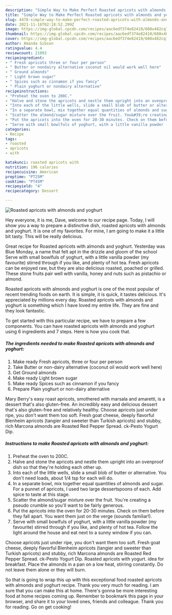 ```yaml
---
description: "Simple Way to Make Perfect Roasted apricots with almonds and yoghurt"
title: "Simple Way to Make Perfect Roasted apricots with almonds and yoghurt"
slug: 4478-simple-way-to-make-perfect-roasted-apricots-with-almonds-and-yoghurt
date: 2021-11-16T02:18:52.299Z
image: https://img-global.cpcdn.com/recipes/aac6edf374e82410/680x482cq70/roasted-apricots-with-almonds-and-yoghurt-recipe-main-photo.jpg
thumbnail: https://img-global.cpcdn.com/recipes/aac6edf374e82410/680x482cq70/roasted-apricots-with-almonds-and-yoghurt-recipe-main-photo.jpg
cover: https://img-global.cpcdn.com/recipes/aac6edf374e82410/680x482cq70/roasted-apricots-with-almonds-and-yoghurt-recipe-main-photo.jpg
author: Amanda Gibson
ratingvalue: 4.4
reviewcount: 21093
recipeingredient:
- " Fresh apricots three or four per person"
- " Butter or nondairy alternative coconut oil would work well here"
- " Ground almonds"
- " Light brown sugar"
- " Spices such as cinnamon if you fancy"
- " Plain yoghurt or nondairy alternative"
recipeinstructions:
- "Preheat the oven to 200C."
- "Halve and stone the apricots and nestle them upright into an ovenproof dish so that they&#39;re holding each other up."
- "Into each of the little wells, slide a small blob of butter or alternative. You don&#39;t need loads, about 1/4 tsp for each will do."
- "In a separate bowl, mix together equal quantities of almonds and sugar. For a punnet of apricots, I used two large dessertspoons of each. Add spice to taste at this stage."
- "Scatter the almond/sugar mixture over the fruit. You&#39;re creating a pseudo crumble so you&#39;ll want to be fairly generous."
- "Put the apricots into the oven for 20-30 minutes. Check on them before they fall apart. You want them just on the verge (sounds familiar!)."
- "Serve with small bowlfuls of yoghurt, with a little vanilla powder (my favourite) stirred through if you like, and plenty of hot tea. Follow the light around the house and eat next to a sunny window if you can."
categories:
- Recipe
tags:
- roasted
- apricots
- with

katakunci: roasted apricots with 
nutrition: 196 calories
recipecuisine: American
preptime: "PT25M"
cooktime: "PT45M"
recipeyield: "4"
recipecategory: Dessert

---
```



![Roasted apricots with almonds and yoghurt](https://img-global.cpcdn.com/recipes/aac6edf374e82410/680x482cq70/roasted-apricots-with-almonds-and-yoghurt-recipe-main-photo.jpg)

Hey everyone, it is me, Dave, welcome to our recipe page. Today, I will show you a way to prepare a distinctive dish, roasted apricots with almonds and yoghurt. It is one of my favorites. For mine, I am going to make it a little bit tasty. This will be really delicious.

Great recipe for Roasted apricots with almonds and yoghurt. Yesterday was Blue Monday, a name that felt apt in the drizzle and gloom of the school Serve with small bowlfuls of yoghurt, with a little vanilla powder (my favourite) stirred through if you like, and plenty of hot tea. Fresh apricots can be enjoyed raw, but they are also delicious roasted, poached or grilled. These stone fruits pair well with vanilla, honey and nuts such as pistachio or almond.

Roasted apricots with almonds and yoghurt is one of the most popular of recent trending foods on earth. It is simple, it is quick, it tastes delicious. It's appreciated by millions every day. Roasted apricots with almonds and yoghurt is something which I have loved my entire life. They are fine and they look fantastic.


To get started with this particular recipe, we have to prepare a few components. You can have roasted apricots with almonds and yoghurt using 6 ingredients and 7 steps. Here is how you cook that.

<!--inarticleads1-->

##### The ingredients needed to make Roasted apricots with almonds and yoghurt:

1. Make ready  Fresh apricots, three or four per person
1. Take  Butter or non-dairy alternative (coconut oil would work well here)
1. Get  Ground almonds
1. Make ready  Light brown sugar
1. Make ready  Spices such as cinnamon if you fancy
1. Prepare  Plain yoghurt or non-dairy alternative


Mary Berry&#39;s easy roast apricots, smothered with marsala and amaretti, is a dessert that&#39;s also gluten-free. An incredibly easy and delicious dessert that&#39;s also gluten-free and relatively healthy. Choose apricots just under ripe, you don&#39;t want them too soft. Fresh goat cheese, deeply flavorful Blenheim apricots (tangier and sweeter than Turkish apricots) and stubby, rich Marcona almonds are Roasted Red Pepper Spread. ck-Pesto Yogurt Dip. 

<!--inarticleads2-->

##### Instructions to make Roasted apricots with almonds and yoghurt:

1. Preheat the oven to 200C.
1. Halve and stone the apricots and nestle them upright into an ovenproof dish so that they&#39;re holding each other up.
1. Into each of the little wells, slide a small blob of butter or alternative. You don&#39;t need loads, about 1/4 tsp for each will do.
1. In a separate bowl, mix together equal quantities of almonds and sugar. For a punnet of apricots, I used two large dessertspoons of each. Add spice to taste at this stage.
1. Scatter the almond/sugar mixture over the fruit. You&#39;re creating a pseudo crumble so you&#39;ll want to be fairly generous.
1. Put the apricots into the oven for 20-30 minutes. Check on them before they fall apart. You want them just on the verge (sounds familiar!).
1. Serve with small bowlfuls of yoghurt, with a little vanilla powder (my favourite) stirred through if you like, and plenty of hot tea. Follow the light around the house and eat next to a sunny window if you can.


Choose apricots just under ripe, you don&#39;t want them too soft. Fresh goat cheese, deeply flavorful Blenheim apricots (tangier and sweeter than Turkish apricots) and stubby, rich Marcona almonds are Roasted Red Pepper Spread. ck-Pesto Yogurt Dip. Roasted apricots with yogurt. idea for breakfast. Place the almonds in a pan on a low heat, stirring constantly. Do not leave them alone or they will burn. 

So that is going to wrap this up with this exceptional food roasted apricots with almonds and yoghurt recipe. Thank you very much for reading. I am sure that you can make this at home. There's gonna be more interesting food at home recipes coming up. Remember to bookmark this page in your browser, and share it to your loved ones, friends and colleague. Thank you for reading. Go on get cooking!
